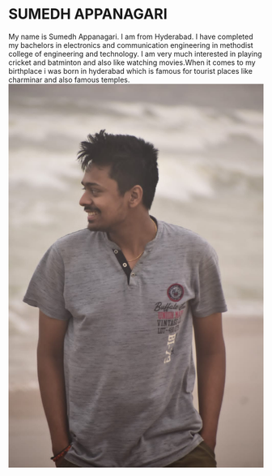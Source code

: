 # SUMEDH APPANAGARI
My name is Sumedh Appanagari. I am from Hyderabad. I have completed my bachelors in electronics and communication engineering in methodist college of engineering and technology. I am very much interested in playing cricket and batminton and also like watching movies.When it comes to my birthplace i was born in hyderabad which is famous for tourist places like charminar and also famous temples.
![sumedh](sumedh.jpeg)
